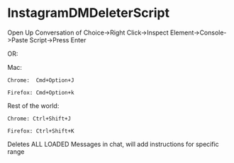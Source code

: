 # InstagramDMDeleterScript
Open Up Conversation of Choice->Right Click->Inspect Element->Console->Paste Script->Press Enter

OR:

Mac:

    Chrome:  Cmd+Option+J
  
    Firefox: Cmd+Option+k
  
Rest of the world:

    Chrome: Ctrl+Shift+J
  
    Firefox: Ctrl+Shift+K
  
Deletes ALL LOADED Messages in chat, will add instructions for specific range 
